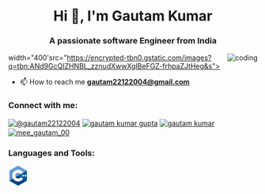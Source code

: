 <h1 align="center">Hi 👋, I'm Gautam Kumar</h1>
<h3 align="center">A passionate software Engineer from India</h3>

<img align="right" alt="coding">width="400'src="https://encrypted-tbn0.gstatic.com/images?q=tbn:ANd9GcQIZHNBL_zznudXwwXglBeFGZ-frhpaZJtHeg&s">

- 📫 How to reach me **gautam22122004@gmail.com**

<h3 align="left">Connect with me:</h3>
<p align="left">
<a href="https://twitter.com/@gautam22122004" target="blank"><img align="center" src="https://raw.githubusercontent.com/rahuldkjain/github-profile-readme-generator/master/src/images/icons/Social/twitter.svg" alt="@gautam22122004" height="30" width="40" /></a>
<a href="https://linkedin.com/in/gautam kumar gupta" target="blank"><img align="center" src="https://raw.githubusercontent.com/rahuldkjain/github-profile-readme-generator/master/src/images/icons/Social/linked-in-alt.svg" alt="gautam kumar gupta" height="30" width="40" /></a>
<a href="https://fb.com/gautam kumar" target="blank"><img align="center" src="https://raw.githubusercontent.com/rahuldkjain/github-profile-readme-generator/master/src/images/icons/Social/facebook.svg" alt="gautam kumar" height="30" width="40" /></a>
<a href="https://instagram.com/mee_gautam_00" target="blank"><img align="center" src="https://raw.githubusercontent.com/rahuldkjain/github-profile-readme-generator/master/src/images/icons/Social/instagram.svg" alt="mee_gautam_00" height="30" width="40" /></a>
</p>

<h3 align="left">Languages and Tools:</h3>
<p align="left"> <a href="https://www.w3schools.com/cpp/" target="_blank" rel="noreferrer"> <img src="https://raw.githubusercontent.com/devicons/devicon/master/icons/cplusplus/cplusplus-original.svg" alt="cplusplus" width="40" height="40"/> </a> </p>
